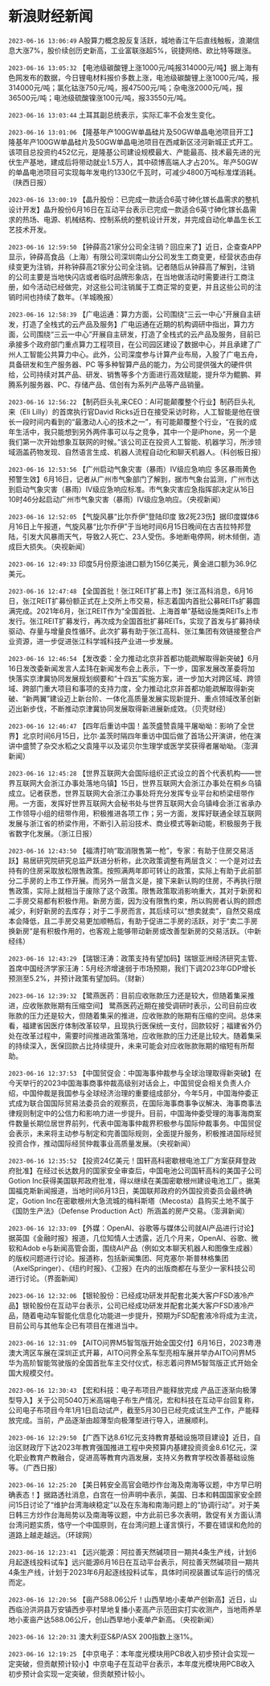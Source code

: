 # 新浪财经新闻
`2023-06-16 13:06:49` A股算力概念股反复活跃，城地香江午后直线触板，浪潮信息大涨7%，股价续创历史新高，工业富联涨超5%，锐捷网络、欧比特等跟涨。

`2023-06-16 13:05:32` 【电池级碳酸锂上涨1000元/吨报314000元/吨】据上海有色网发布的数据，今日锂电材料报价多数上涨，电池级碳酸锂上涨1000元/吨，报314000元/吨；氯化钴涨750元/吨，报47500元/吨；杂电涨2000元/吨，报36500元/吨；电池级硫酸镍涨100元/吨，报33550元/吨。

`2023-06-16 13:03:44` 土耳其副总统表示，实际汇率不会发生变化。

`2023-06-16 13:01:06` 【隆基年产100GW单晶硅片及50GW单晶电池项目开工】隆基年产100GW单晶硅片及50GW单晶电池项目在西咸新区泾河新城正式开工。该项目总投资约452亿元，是隆基公司建设规模最大、产能最高、技术最先进的光伏生产基地，建成后将带动就业1.5万人，其中硕博高端人才占20%。年产50GW的单晶电池项目可实现每年发电约1330亿千瓦时，可减少4800万吨标准煤消耗。（陕西日报）

`2023-06-16 13:00:19` 【晶升股份：已完成一款适合6英寸砷化镓长晶需求的整机设计开发】晶升股份6月16日在互动平台表示已完成一款适合6英寸砷化镓长晶需求的热场、电源、机械结构、控制系统的整机设计开发，并完成自动化单晶生长工艺技术开发。

`2023-06-16 12:59:50` 【钟薛高21家分公司全注销？回应来了】近日，企查查APP显示，钟薛高食品（上海）有限公司深圳南山分公司发生工商变更，经营状态由存续变更为注销，并称钟薛高21家分公司全注销。记者随后从钟薛高了解到，注销的公司主要是当地快闪店或者临时品牌形象店，在当地做活动时需要进行工商注册，如今活动已经做完，对这些公司注销属于工商正常的变更，并且这些公司的注销时间也持续了数年。（羊城晚报）

`2023-06-16 12:58:39` 【广电运通：算力方面，公司围绕“三云一中心”开展自主研发，打造了全栈式的云产品及服务】广电运通在近期的机构调研中指出，算力方面，公司围绕“三云一中心”开展自主研发，打造了全栈式的云产品及服务，目前已承接多个政府部门重点算力工程项目，在公司园区建设了数据中心，并且承建了广州人工智能公共算力中心。此外，公司深度参与计算产业布局，入股了广电五舟，具备研发和生产服务器、PC 等多种智算产品的能力，为公司提供强大的硬件供给，公司持续对其产品、研发、销售等多个方面进行高效赋能，提升华为鲲鹏、昇腾系列服务器、PC、存储产品、信创有为系列产品等产品销量。

`2023-06-16 12:56:22` 【制药巨头礼来CEO：AI可能颠覆整个行业】制药巨头礼来（Eli Lilly）的首席执行官David Ricks近日在接受采访时称，人工智能是他在很长一段时间内看到的“最激动人心的技术之一”，有可能颠覆整个行业，“在我的成年生活中，我只能想到另外两件事可以与之竞争，其中一个是iPhone，另一个是我们第一次开始想象互联网的时候。”该公司正在投资人工智能、机器学习，所涉领域涵盖药物发现、自然语言生成、机器人流程自动化和聊天机器人。（科创板日报）

`2023-06-16 12:53:56` 【广州启动气象灾害（暴雨）Ⅳ级应急响应 多区暴雨黄色预警生效】6月16日，记者从广州市气象部门了解到，据市气象台监测，广州市达到启动气象灾害（暴雨）Ⅳ级应急响应标准。市气象灾害应急指挥部决定从16日10时46分起启动广州市气象灾害（暴雨）Ⅳ级应急响应。（央视新闻）

`2023-06-16 12:52:05` 【气旋风暴“比尔乔伊”登陆印度 致2死23伤】据印度媒体6月16日上午报道，气旋风暴“比尔乔伊”于当地时间6月15日晚间在古吉拉特邦登陆，引发大风暴雨天气，导致2人死亡、23人受伤。多地断电停网，树木倾倒，造成巨大损失。（央视新闻）

`2023-06-16 12:49:33` 印度5月份原油进口额为156亿美元，黄金进口额为36.9亿美元。

`2023-06-16 12:47:48` 【全国首批！张江REIT扩募上市】张江高科消息，6月16日，张江REIT扩募份额正式在上交所上市交易，标志着国内首批公募REITs扩募圆满完成。2021年6月，张江REIT作为“全国首批、上海首单”基础设施类REITs上市发行。张江REIT扩募发行，再次成为全国首批扩募REITs，实现了首发与扩募持续驱动、存量与增量良性循环。此次扩募有助于张江高科、张江集团有效链接整合产业资源，进一步促进张江科学城科技产业进一步发展。

`2023-06-16 12:46:54` 【发改委：全力推动北京非首都功能疏解取得新突破】6月16日发改委新闻发言人孟玮在新闻发布会上表示，下一步，国家发展改革委将加快落实京津冀协同发展规划纲要和“十四五”实施方案，进一步加大对跨区域、跨领域、跨部门重大项目和事项的支持力度，全力推动北京非首都功能疏解取得新突破、“新两翼”建设迈上新台阶、一体化高质量发展实现新提升、重点领域改革创新迈出新步伐，不断推动京津冀协同发展取得新进展新成效。（贝壳财经）

`2023-06-16 12:46:47` 【四年后重访中国！盖茨盛赞袁隆平屠呦呦：影响了全世界】北京时间6月15日，比尔·盖茨时隔四年重访中国后做了首场公开演讲，他在演讲中盛赞了杂交水稻之父袁隆平以及诺贝尔生理学或医学奖获得者屠呦呦。（澎湃新闻）

`2023-06-16 12:45:28` 【世界互联网大会国际组织正式设立的首个代表机构——世界互联网大会浙江办事处落地乌镇】15日，世界互联网大会浙江办事处在桐乡乌镇成立。记者获悉，世界互联网大会浙江办事处将充分发挥专业平台和桥梁纽带作用。一方面，发挥好世界互联网大会秘书处与世界互联网大会乌镇峰会浙江省承办工作领导小组的纽带作用，积极推进各项工作；另一方面，发挥好联通全球互联网发展与浙江省的桥梁作用，不断引入前沿技术、商业模式等新动能，积极服务于我省数字化发展。（浙江日报）

`2023-06-16 12:43:50` 【福清打响“取消限售第一枪”，专家：有助于住房交易活跃】易居研究院研究总监严跃进分析称，此次政策调整有两层含义：一个是对过去持有的住房采取放松限售政策。按照满两年即可转让的政策，实际上有助于此前部分二手房的上市工作开展。而另外一层含义是，接下来新认购的住房，不再执行限售政策，实际上就相当于废除了这个政策。限售政策取消影响重大，其对于新房和二手房交易都有积极作用。新房方面，因为没有限售约束，所以购房者认购的顾虑减少，利好新房的去库存；对于二手房而言，其后续可以“想卖就卖”，自然交易成本会降低，且二手房交易更加顺畅后，有助于促进二手房的活跃，对于“卖二手房换新房”是有积极作用的，也客观上能够带动新房或改善型新房的交易活跃。（中新经纬）

`2023-06-16 12:43:29` 【瑞银汪涛：政策支持有望加码】瑞银亚洲经济研究主管、首席中国经济学家汪涛：5月经济增速弱于市场预期，我们下调2023年GDP增长预测至5.2%，并预计政策有望加码。（财新）

`2023-06-16 12:39:32` 【鹭燕医药：目前应收账款压力还是较大，但随着集采推进，应收账款账期有压缩空间】 鹭燕医药近期在接受调研时表示，公司目前应收账款的压力还是较大，但随着集采的推进，应收账款的账期有压缩的空间。总体来看，福建省因医疗体制改革较早，且现执行医保统一支付，回款较好；福建省外仍处在改革过程中，需要时间推进政策落地，应收账款的压力还是比较大。随着集采的持续深入，医保回款占比持续提升，未来可能会对应收账款账期的缩短有所帮助。

`2023-06-16 12:37:53` 【中国贸促会：中国海事仲裁参与全球治理取得新突破】在今天举行的2023中国海事商事仲裁高级别对话会上，中国贸促会相关负责人介绍，中国仲裁是我国参与全球经济治理的重要组成部分，今年5月，中国海仲委正式成为联合国国际贸易法委员会的观察员，在国际海事商事争议解决、海事商事法律规则制定中的公信力和影响力进一步提升。目前，中国海仲委受理的海事海商案件数量长期位居世界前列，代表中国海事仲裁界积极参与国际仲裁事务。中国贸促会表示，未来将主动参与制定和完善国际规则，全面提升服务，积极推进国际经贸投资合作，推动国际经贸仲裁事业高质量发展。（央视新闻）

`2023-06-16 12:35:52` 【投资24亿美元！国轩高科密歇根电池工厂方案获拜登政府批准】在经过长达数月的国家安全审查后，中国电池公司国轩高科的美国子公司Gotion Inc获得美国联邦政府批准，得以继续在美国密歇根州建设电池工厂。据美国福克斯新闻报道，当地时间6月13日，美国联邦政府的外国投资委员会最终确定，Gotion Inc在密歇根州大急流城的梅科斯塔（Mecosta）县购买土地不属于《国防生产法》（Defense Production Act）所涵盖的房产交易。（澎湃新闻）

`2023-06-16 12:33:09` 【外媒：OpenAI、谷歌等与媒体公司就AI产品进行讨论】据英国《金融时报》报道，几位知情人士透露，近几个月来，OpenAI、谷歌、微软和Adob e与新闻高管会面，围绕AI产品（例如文本聊天机器人和图像生成器）的版权问题进行讨论。报道称，包括新闻集团、阿克塞尔·斯普林格集团（AxelSpringer）、《纽约时报》、《卫报》在内的出版商都在与至少一家科技公司进行讨论。（界面新闻）

`2023-06-16 12:32:06` 【银轮股份：已经成功研发并配套北美大客户FSD液冷产品】银轮股份在互动平台表示，公司已经成功研发并配套北美大客户FSD液冷产品，随着电动车智能化信息化功能进一步提升，预期为FSD配套液冷将成为主流，目前公司与其他车企已有项目在推进当中。

`2023-06-16 12:31:09` 【AITO问界M5智驾版开始全国交付】6月16日，2023粤港澳大湾区车展在深圳正式开幕，AITO问界全系车型亮相车展并举办AITO问界M5华为高阶智能驾驶版的全国首批车主交付仪式，标志着问界M5智驾版正式开始全国大规模交付。

`2023-06-16 12:30:43` 【宏和科技：电子布项目产能释放完成 产品正逐渐向极薄型导入】关于公司5040万米高端电子布生产情况，宏和科技在互动平台回复称，公司电子布项目今年1月1日启动试产，截至5月30日已经完成试生产工作，产能释放完成。当前，产品逐渐由超薄型向极薄型进行导入，进展顺利。

`2023-06-16 12:29:50` 【广西下达8.61亿元支持教育基础设施项目建设】近日，自治区财政厅下达2023年教育强国推进工程中央预算内基建投资资金8.61亿元，深化职业教育产教融合，促进高等教育内涵发展，支持义务教育学校改善基础设施等。（广西日报）

`2023-06-16 12:25:20` 【美日韩安全高官会晤炒作台海及南海等议题，中方早已明确表态！】据路透社消息，白宫在一份声明中表示，美国、日本和韩国国家安全顾问15日讨论了“维护台湾海峡稳定”以及在东海和南海问题上的“协调行动”。对于美日韩三方炒作台海局势以及南海等议题，中方此前已多次表明，敦促有关方面认清台湾问题实质，恪守一个中国原则，在台湾问题上谨言慎行，不要在错误和危险的道路上越走越远。（环球网）

`2023-06-16 12:23:41` 【远兴能源：阿拉善天然碱项目一期共4条生产线，计划6月起逐线投料试车】远兴能源6月16日在互动平台表示，阿拉善天然碱项目一期共4条生产线，计划于2023年6月起逐线投料试车，具体时间视装置试车运行的情况而定。

`2023-06-16 12:20:56` 【亩产588.06公斤！山西旱地小麦单产创新高】近日，山西临汾洪洞县万安镇西步亭村旱地复播小麦高产示范田实打实收测产，当地雨养旱地小麦亩产达588.06公斤，创山西旱地小麦单产新高。（央视新闻）

`2023-06-16 12:20:31` 澳大利亚S&P/ASX 200指数上涨1%。

`2023-06-16 12:19:25` 【中京电子：本年度光模块用PCB收入初步预计会实现一定突破，但贡献预计较小】中京电子在互动平台表示，本年度光模块用PCB收入初步预计会实现一定突破，但贡献预计较小。

